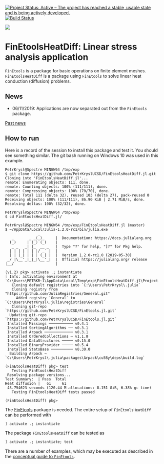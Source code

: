 [![Project Status: Active – The project has reached a stable, usable state and is being actively developed.](http://www.repostatus.org/badges/latest/active.svg)](http://www.repostatus.org/#active)
[![Build Status](https://travis-ci.com/PetrKryslUCSD/FinEtoolsHeatDiff.jl.svg?branch=master)](https://travis-ci.com/PetrKryslUCSD/FinEtoolsHeatDiff.jl)

[![][docs-latest-img]][docs-latest-url]

[docs-latest-img]: https://img.shields.io/badge/docs-latest-blue.svg
[docs-latest-url]: http://petrkryslucsd.github.io/FinEtoolsHeatDiff.jl/latest/

# FinEtoolsHeatDiff: Linear stress analysis application

`FinEtools` is a package for basic operations on finite element meshes.
`FinEtoolsHeatDiff` is a package using `FinEtools` to solve linear heat conduction (diffusion) problems.

## News

- 06/11/2019: Applications are now separated  out from the `FinEtools` package.

[Past news](oldnews.md)

## How to run

Here is a record of the session to install this package and test it. You should see something similar. The git bash running on Windows 10 was used in this example.

```
PetrKrysl@Spectre MINGW64 /tmp/exp
$ git clone https://github.com/PetrKryslUCSD/FinEtoolsHeatDiff.jl.git
Cloning into 'FinEtoolsHeatDiff.jl'...
remote: Enumerating objects: 111, done.
remote: Counting objects: 100% (111/111), done.
remote: Compressing objects: 100% (70/70), done.
remote: Total 111 (delta 32), reused 103 (delta 27), pack-reused 0
Receiving objects: 100% (111/111), 86.90 KiB | 2.71 MiB/s, done.
Resolving deltas: 100% (32/32), done.

PetrKrysl@Spectre MINGW64 /tmp/exp
$ cd FinEtoolsHeatDiff.jl/

PetrKrysl@Spectre MINGW64 /tmp/exp/FinEtoolsHeatDiff.jl (master)
$ ~/AppData/Local/Julia-1.2.0-rc1/bin/julia.exe
               _
   _       _ _(_)_     |  Documentation: https://docs.julialang.org
  (_)     | (_) (_)    |
   _ _   _| |_  __ _   |  Type "?" for help, "]?" for Pkg help.
  | | | | | | |/ _` |  |
  | | |_| | | | (_| |  |  Version 1.2.0-rc1.0 (2019-05-30)
 _/ |\__'_|_|_|\__'_|  |  Official https://julialang.org/ release
|__/                   |

(v1.2) pkg> activate .; instantiate
[ Info: activating environment at `C:\Users\PETRKR~1\AppData\Local\Temp\exp\FinEtoolsHeatDiff.jl\Project.toml`.
   Cloning default registries into `C:\Users\PetrKrysl\.julia`
   Cloning registry from "https://github.com/JuliaRegistries/General.git"
     Added registry `General` to `C:\Users\PetrKrysl\.julia\registries\General`
   Cloning git-repo `https://github.com/PetrKryslUCSD/FinEtools.jl.git`
  Updating git-repo `https://github.com/PetrKryslUCSD/FinEtools.jl.git`
 Installed Missings ─────────── v0.4.1
 Installed SortingAlgorithms ── v0.3.1
 Installed Arpack ───────────── v0.3.1
 Installed OrderedCollections ─ v1.1.0
 Installed DataStructures ───── v0.15.0
 Installed BinaryProvider ───── v0.5.4
 Installed StatsBase ────────── v0.30.0
  Building Arpack → `C:\Users\PetrKrysl\.julia\packages\Arpack\cu5By\deps\build.log`

(FinEtoolsHeatDiff) pkg> test
   Testing FinEtoolsHeatDiff
 Resolving package versions...
Test Summary:  | Pass  Total
Heat diffusion |   61     61
 43.754623 seconds (120.44 M allocations: 8.151 GiB, 6.38% gc time)
   Testing FinEtoolsHeatDiff tests passed

(FinEtoolsHeatDiff) pkg>
```

The [FinEtools](https://github.com/PetrKryslUCSD/FinEtools.jl) package is
needed. The entire setup of `FinEtoolsHeatDiff` can be performed with
```julia
] activate .; instantiate
```

The package `FinEtoolsHeatDiff` can be tested as
```julia
] activate .; instantiate; test
```

There are a number of examples, which may
be executed as described in the  [conceptual guide to
`FinEtools`](https://petrkryslucsd.github.io/FinEtools.jl/latest).

